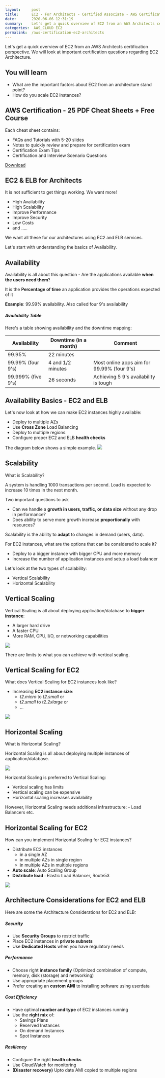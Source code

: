 ```yaml
---
layout:     post
title:      EC2 - For Architects - Certified Associate - AWS Certification
date:       2020-06-06 12:31:19
summary:    Let's get a quick overview of EC2 from an AWS Architects certification perspective. We will look at important certification questions regarding EC2 Architecture. 
categories:  AWS_CLOUD EC2
permalink:  /aws-certification-ec2-architects
---
```


Let's get a quick overview of EC2 from an AWS Architects certification perspective. We will look at important certification questions regarding EC2 Architecture. 

## You will learn
- What are the important factors about EC2 from an architecture stand point?
- How do you scale EC2 instances?

## AWS Certification - 25 PDF Cheat Sheets + Free Course

Each cheat sheet contains:
- FAQs and Tutorials with 5-20 slides
- Notes to quickly review and prepare for certification exam
- Certification Exam Tips
- Certification and Interview Scenario Questions

<div>
 <a href="https://links.in28minutes.com/cloud-in28minutes-teachable-free-link" target="_blank" class="button instagram">Download</a>
</div>


## EC2 & ELB for Architects

It is not sufficient to get things working. We want more!

- High Availability
- High Scalability
- Improve Performance
- Improve Security
- Low Costs
- and .....

We want all these for our architectures using EC2 and ELB services.

Let's start with understanding the basics of Availability.

## Availability

Availability is all about this question - Are the applications available **when the users need them**?

It is the **Percentage of time** an application provides the operations expected of it

**Example**: 99.99% availability. Also called four 9's availability

##### Availability Table

Here's a table showing availability and the downtime mapping:

| Availability | Downtime (in a month)  | Comment |
|--|--|--|
| 99.95% | 22 minutes||
| 99.99% (four 9's)| 4 and 1/2 minutes | Most online apps aim for 99.99% (four 9's)|
| 99.999% (five 9's) | 26 seconds| Achieving 5 9's availability is tough|

## Availability Basics - EC2 and ELB

Let's now look at how we can make EC2 instances highly available:
- Deploy to multiple AZs
- Use **Cross Zone** Load Balancing
- Deploy to multiple regions
- Configure proper EC2 and ELB **health checks**

The diagram below shows a simple example.
![](/images/aws/ec2/3-elb-crosszone-lb.png)


## Scalability

What is Scalability?

A system is handling 1000 transactions per second. Load is expected to increase 10 times in the next month. 

Two important questions to ask
- Can we handle a **growth in users, traffic, or data size** without any drop in performance?
- Does ability to serve more growth increase **proportionally** with resources?

Scalability is the ability to **adapt** to changes in demand (users, data).

For EC2 instances, what are the options that can be considered to scale it?
- Deploy to a bigger instance with bigger CPU and more memory
- Increase the number of application instances and setup a load balancer

Let's look at the two types of scalability:
- Vertical Scalability
- Horizontal Scalability

## Vertical Scaling

Vertical Scaling is all about deploying application/database to **bigger instance**: 
- A larger hard drive 
- A faster CPU
- More RAM, CPU, I/O, or networking capabilities

![](/images/vertical-scaling.png) 

There are limits to what you can achieve with vertical scaling.

## Vertical Scaling for EC2

What does Vertical Scaling for EC2 instances look like?
- Increasing **EC2 instance size**:
	- *t2.micro* to *t2.small* or 
	- *t2.small* to *t2.2xlarge* or 
	-  ...

![](/images/aws/ec2-vertical-scaling.png) 

## Horizontal Scaling

What is Horizontal Scaling?

Horizontal Scaling is all about deploying multiple instances of application/database.

![](/images/horizontal-scaling.png) 

Horizontal Scaling is preferred to Vertical Scaling:
- Vertical scaling has limits
- Vertical scaling can be expensive
- Horizontal scaling increases availability

However, Horizontal Scaling needs additional infrastructure:
	- Load Balancers etc.

## Horizontal Scaling for EC2
How can you implement Horizontal Scaling for EC2 instances?
- Distribute EC2 instances 
	- in a single AZ
	- in multiple AZs in single region
	- in multiple AZs in multiple regions
- **Auto scale**: Auto Scaling Group
- **Distribute load** : Elastic Load Balancer, Route53

![](/images/aws/ec2/3-elb-crosszone-lb.png)

## Architecture Considerations for EC2 and ELB

Here are some the Architecture Considerations for EC2 and ELB:

##### Security
- Use **Security Groups** to restrict traffic
- Place EC2 instances in **private subnets**
- Use **Dedicated Hosts** when you have regulatory needs

##### Performance
- Choose right **instance family** (Optimized combination of compute, memory, disk (storage) and networking)
- Use appropriate placement groups
- Prefer creating an **custom AMI** to installing software using userdata

##### Cost Efficiency
- Have optimal **number and type** of EC2 instances running
- Use the **right mix** of:
	- Savings Plans
	- Reserved Instances
	- On demand Instances
	- Spot Instances

##### Resiliency
- Configure the right **health checks**
- Use CloudWatch for monitoring
- **(Disaster recovery)** Upto date AMI copied to multiple regions